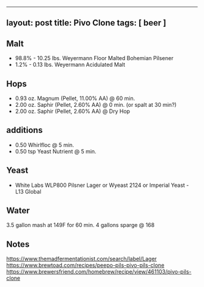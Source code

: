 ﻿
---
layout: post
title: Pivo Clone
tags: [ beer ]
---
## Malt
- 98.8% - 10.25 lbs. Weyermann Floor Malted Bohemian Pilsener 
- 1.2% - 0.13 lbs. Weyermann Acidulated Malt 


## Hops
- 0.93 oz. Magnum (Pellet, 11.00% AA) @ 60 min.
- 2.00 oz. Saphir (Pellet, 2.60% AA) @ 0 min. (or spalt at 30 min?)
- 2.00 oz. Saphir (Pellet, 2.60% AA) @ Dry Hop

## additions
- 0.50 Whirlfloc @ 5 min. 
- 0.50 tsp Yeast Nutrient @ 5 min. 
## Yeast
- White Labs WLP800 Pilsner Lager or Wyeast 2124 or Imperial Yeast - L13 Global
## Water
3.5 gallon mash at 149F for 60 min. 4 gallons sparge @ 168
## Notes
https://www.themadfermentationist.com/search/label/Lager
https://www.brewtoad.com/recipes/peepo-pils-pivo-pils-clone
https://www.brewersfriend.com/homebrew/recipe/view/461103/pivo-pils-clone
